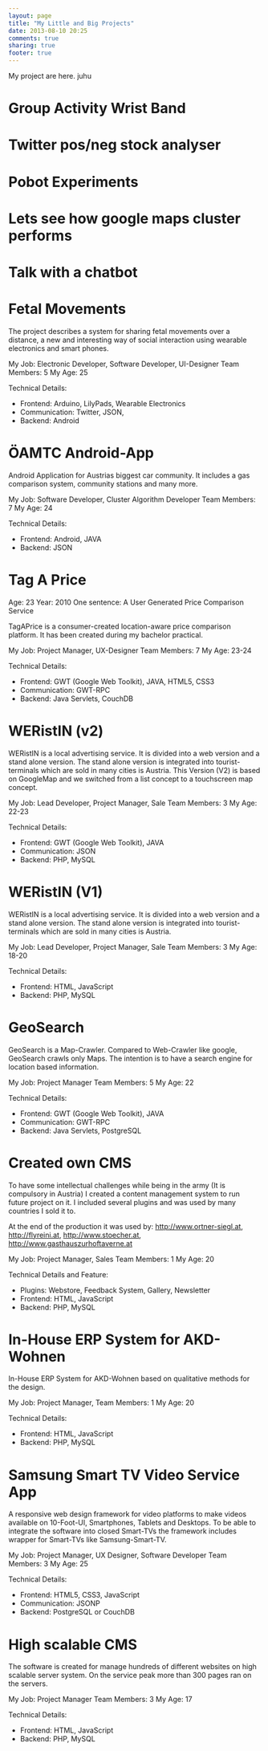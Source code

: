 ```yaml
---
layout: page
title: "My Little and Big Projects"
date: 2013-08-10 20:25
comments: true
sharing: true
footer: true
---
```

My project are here. juhu

Group Activity Wrist Band
=============

Twitter pos/neg stock analyser
=============

Pobot Experiments
=============

Lets see how google maps cluster performs
=============

Talk with a chatbot
=============

Fetal Movements
=============
The project describes a system for sharing fetal movements over a distance, a new and interesting way of social interaction using wearable electronics and smart phones. 

My Job: Electronic Developer, Software Developer, UI-Designer
Team Members: 5
My Age: 25

Technical Details:
- Frontend: Arduino, LilyPads, Wearable Electronics 
- Communication: Twitter, JSON, 
- Backend: Android


ÖAMTC Android-App
=============
Android Application for Austrias biggest car community. It includes a gas comparison system, community stations and many more. 

My Job: Software Developer, Cluster Algorithm Developer
Team Members: 7
My Age: 24

Technical Details:
- Frontend: Android, JAVA
- Backend: JSON

Tag A Price
=============
Age: 23
Year: 2010
One sentence: A User Generated Price Comparison Service

TagAPrice is a consumer-created location-aware price comparison platform. It has been created during my bachelor practical.

My Job: Project Manager, UX-Designer
Team Members: 7
My Age: 23-24

Technical Details:
- Frontend: GWT (Google Web Toolkit), JAVA, HTML5, CSS3
- Communication: GWT-RPC
- Backend: Java Servlets, CouchDB

WERistIN (v2)
=============
WERistIN is a local advertising service. It is divided into a web version and a stand alone version. The stand alone version is integrated into tourist-terminals which are sold in many cities is Austria. This Version (V2) is based on GoogleMap and we switched from a list concept to a touchscreen map concept. 

My Job: Lead Developer, Project Manager, Sale
Team Members: 3
My Age: 22-23

Technical Details:
- Frontend: GWT (Google Web Toolkit), JAVA
- Communication: JSON
- Backend: PHP, MySQL

WERistIN (V1)
=============
WERistIN is a local advertising service. It is divided into a web version and a stand alone version. The stand alone version is integrated into tourist-terminals which are sold in many cities is Austria. 

My Job: Lead Developer, Project Manager, Sale
Team Members: 3
My Age: 18-20

Technical Details:
- Frontend: HTML, JavaScript
- Backend: PHP, MySQL

GeoSearch
=============
GeoSearch is a Map-Crawler. Compared to Web-Crawler like google, GeoSearch crawls only Maps. The intention is to have a search engine for location based information. 


My Job: Project Manager
Team Members: 5
My Age: 22

Technical Details:
- Frontend: GWT (Google Web Toolkit), JAVA
- Communication: GWT-RPC
- Backend: Java Servlets, PostgreSQL

Created own CMS
=============
To have some intellectual challenges while being in the army (It is compulsory in Austria) I created a content management system to run future project on it. I included several plugins and was used by many countries I sold it to. 

At the end of the production it was used by: http://www.ortner-siegl.at, http://flyreini.at, http://www.stoecher.at, http://www.gasthauszurhoftaverne.at


My Job: Project Manager, Sales
Team Members: 1
My Age: 20

Technical Details and Feature:
- Plugins: Webstore, Feedback System, Gallery, Newsletter
- Frontend: HTML, JavaScript
- Backend: PHP, MySQL

In-House ERP System for AKD-Wohnen
=============
In-House ERP System for AKD-Wohnen based on qualitative methods for the design.

My Job: Project Manager, 
Team Members: 1
My Age: 20

Technical Details:
- Frontend: HTML, JavaScript
- Backend: PHP, MySQL

Samsung Smart TV Video Service App
=============
A responsive web design framework for video platforms to make videos available on 10-Foot-UI, Smartphones, Tablets and Desktops. To be able to integrate the software into closed Smart-TVs the framework includes wrapper for Smart-TVs like Samsung-Smart-TV. 

My Job: Project Manager, UX Designer, Software Developer
Team Members: 3
My Age: 25

Technical Details:
- Frontend: HTML5, CSS3, JavaScript
- Communication: JSONP
- Backend: PostgreSQL or CouchDB

High scalable CMS
=============
The software is created for manage hundreds of different websites on high scalable server system. On the service peak more than 300 pages ran on the servers. 

My Job: Project Manager
Team Members: 3
My Age: 17

Technical Details:
- Frontend: HTML, JavaScript
- Backend: PHP, MySQL